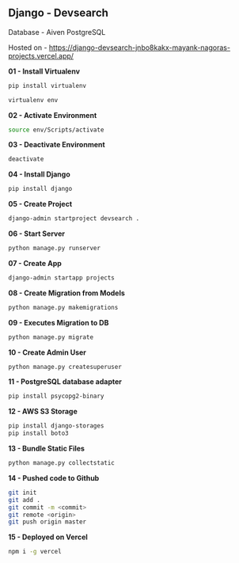 ## Django - Devsearch

Database - Aiven PostgreSQL

Hosted on - https://django-devsearch-jnbo8kakx-mayank-nagoras-projects.vercel.app/

**01 - Install Virtualenv**

```bash
pip install virtualenv
```
```bash
virtualenv env
```

**02 - Activate Environment**

```bash
source env/Scripts/activate
```

**03 - Deactivate Environment**

```bash
deactivate
```

**04 - Install Django**

```bash
pip install django
```

**05 - Create Project**

```bash
django-admin startproject devsearch .
```

**06 - Start Server**

```bash
python manage.py runserver
```

**07 - Create App**

```bash
django-admin startapp projects
```

**08 - Create Migration from Models**

```bash
python manage.py makemigrations
```

**09 - Executes Migration to DB**

```bash
python manage.py migrate
```

**10 - Create Admin User**

```bash
python manage.py createsuperuser
```

**11 - PostgreSQL database adapter**

```bash
pip install psycopg2-binary
```

**12 - AWS S3 Storage**

```bash
pip install django-storages
pip install boto3
```

**13 - Bundle Static Files**

```bash
python manage.py collectstatic
```

**14 - Pushed code to Github**

```bash
git init
git add .
git commit -m <commit>
git remote <origin>
git push origin master
```

**15 - Deployed on Vercel**

```bash
npm i -g vercel
```







